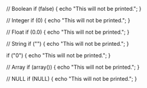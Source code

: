 // Boolean
if (false) {
    echo "This will not be printed.";
}

// Integer
if (0) {
    echo "This will not be printed.";
}

// Float
if (0.0) {
    echo "This will not be printed.";
}

// String
if ("") {
    echo "This will not be printed.";
}

if ("0") {
    echo "This will not be printed.";
}

// Array
if (array()) {
    echo "This will not be printed.";
}

// NULL
if (NULL) {
    echo "This will not be printed.";
}
